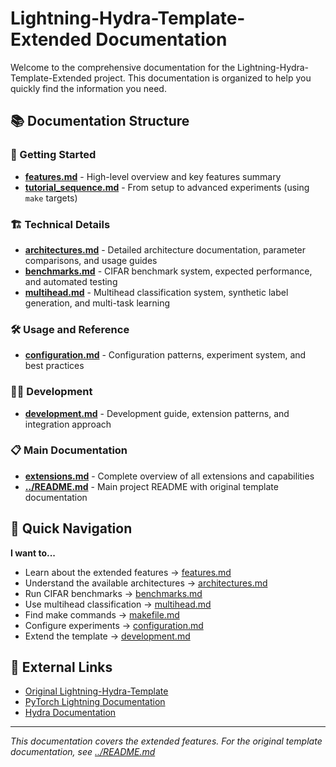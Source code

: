 # Lightning-Hydra-Template-Extended Documentation

Welcome to the comprehensive documentation for the Lightning-Hydra-Template-Extended project. This documentation is organized to help you quickly find the information you need.

## 📚 Documentation Structure

### 🚀 Getting Started
- **[features.md](features.md)** - High-level overview and key features summary
- **[tutorial_sequence.md](tutorial_sequence.md)** - From setup to advanced experiments (using `make` targets)

### 🏗️ Technical Details
- **[architectures.md](architectures.md)** - Detailed architecture documentation, parameter comparisons, and usage guides
- **[benchmarks.md](benchmarks.md)** - CIFAR benchmark system, expected performance, and automated testing
- **[multihead.md](multihead.md)** - Multihead classification system, synthetic label generation, and multi-task learning

### 🛠️ Usage and Reference
- **[configuration.md](configuration.md)** - Configuration patterns, experiment system, and best practices

### 👩‍💻 Development
- **[development.md](development.md)** - Development guide, extension patterns, and integration approach

### 📋 Main Documentation
- **[extensions.md](extensions.md)** - Complete overview of all extensions and capabilities
- **[../README.md](../README.md)** - Main project README with original template documentation

## 🎯 Quick Navigation

**I want to...**
- Learn about the extended features → [features.md](features.md)
- Understand the available architectures → [architectures.md](architectures.md)
- Run CIFAR benchmarks → [benchmarks.md](benchmarks.md)
- Use multihead classification → [multihead.md](multihead.md)
- Find make commands → [makefile.md](makefile.md)
- Configure experiments → [configuration.md](configuration.md)
- Extend the template → [development.md](development.md)

## 🔗 External Links

- [Original Lightning-Hydra-Template](https://github.com/ashleve/lightning-hydra-template)
- [PyTorch Lightning Documentation](https://pytorch-lightning.readthedocs.io/)
- [Hydra Documentation](https://hydra.cc/)

---

*This documentation covers the extended features. For the original template documentation, see [../README.md](../README.md)*
